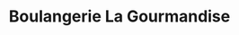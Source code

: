 ---
title: "Boulangerie La Gourmandise"
url: /voglans/boulangerie-la-gourmandise/
shop: boulangerie
---